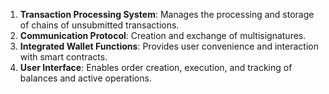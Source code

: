 1. **Transaction Processing System**: Manages the processing and storage of chains of unsubmitted transactions.
2. **Communication Protocol**: Creation and exchange of multisignatures.
3. **Integrated Wallet Functions**: Provides user convenience and interaction with smart contracts.
4. **User Interface**: Enables order creation, execution, and tracking of balances and active operations.
